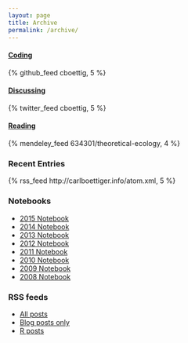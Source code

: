 ```yaml
---
layout: page
title: Archive
permalink: /archive/
---
```



<div class="row feed">
  <div class="col-md-3 col-md-offset-1">
    <h4>  <a property="account" href="https://github.com/{{site.author.github}}" onclick="recordOutboundLink(this, 'Outbound Links', 'Github'); return false;"><i class="fa fa-github" alt="github"></i> Coding </a></h4> 
    <div class="excerpt">
      <div class="scroll">
        {% github_feed cboettig, 5 %}
      </div>
    </div>
  </div>
  <div class="col-md-3">
    <h4> <a property="account" href="https://twitter.com/{{site.author.twitter}}" onclick="recordOutboundLink(this, 'Outbound Links', 'Twitter'); return false;"><i class="fa fa-twitter"></i> Discussing </a></h4> 
     <div class="excerpt">
      <div class="scroll">
       {% twitter_feed cboettig, 5 %}
      </div>
    </div> 
  </div> 
  <div class="col-md-3">
    <h4> <a href="http://www.mendeley.com/groups/634301/theoretical-ecology/papers/" onClick="recordOutboundLink(this, 'Outbound Links', 'Mendeley'); return false;"><i class="fa fa-book"></i> Reading </a></h4> 
    <div class="excerpt">
      <div class="scroll">
{% mendeley_feed 634301/theoretical-ecology, 4 %}
      </div>
    </div>
  </div> 
</div>

<div class='row feed'>
  <div class='col-md-3 col-md-offset-1'>
    <h3><i class="fa fa-pencil"></i> Recent Entries</h3>
      <div class="excerpt">
        <div class="scroll">
        {% rss_feed  http://carlboettiger.info/atom.xml, 5 %}
        </div>
      </div>
  </div>  
  <div class='col-md-3'>
    <h3><i class="fa fa-calendar"></i> Notebooks</h3>
    <ul class="list-unstyled">
      <li><a href="{{site.url}}/2015">2015 Notebook</a></li>
      <li><a href="{{site.url}}/2014">2014 Notebook</a></li>
      <li><a href="{{site.url}}/2013">2013 Notebook</a></li>
      <li><a href="{{site.url}}/2012">2012 Notebook</a></li>
      <li><a href="{{site.url}}/2011">2011 Notebook</a></li>
      <li><a href="{{site.url}}/2010">2010 Notebook</a></li>
      <li><a href="{{site.url}}/2009">2009 Notebook</a></li>
      <li><a href="{{site.url}}/2008">2008 Notebook</a></li>
    </ul>
  </div>
  <div class='col-md-3'>
  <h3><i class="fa fa-rss"></i> RSS feeds</h3>
  <ul>
    <li><a href="{{site.url}}/atom.xml">All posts</a></li>
    <li><a href="{{site.url}}/blog.xml">Blog posts only</a></li>
    <li><a href="{{site.url}}/R.xml">R posts</a></li>
  </ul>
  </div>
</div>
